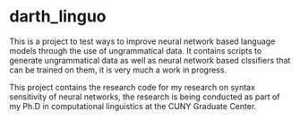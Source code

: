 # darth_linguo

This is a project to test ways to improve neural network based language models through the
use of ungrammatical data. It contains scripts to generate ungrammatical data as well as
neural network based clssifiers that can be trained on them, it is very much a work in progress.

This project contains the research code for my research on syntax sensitivity of neural networks,
the research is being conducted as part of my Ph.D in computational linguistics at the CUNY
Graduate Center.
